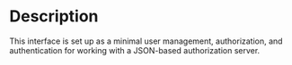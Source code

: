 # Description
This interface is set up as a minimal user management, authorization, and authentication for working with a JSON-based authorization server. 
